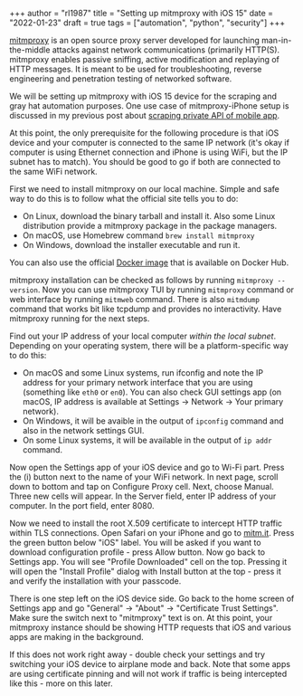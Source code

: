 +++
author = "rl1987"
title = "Setting up mitmproxy with iOS 15"
date = "2022-01-23"
draft = true
tags = ["automation", "python", "security"]
+++

[mitmproxy](https://mitmproxy.org/) is an open source proxy server developed for launching 
man-in-the-middle attacks against network communications (primarily HTTP(S). mitmproxy 
enables passive sniffing, active modification and replaying of HTTP messages. It is meant 
to be used for troubleshooting, reverse engineering and penetration testing of networked
software. 

We will be setting up mitmproxy with iOS 15 device for the scraping and gray hat automation
purposes. One use case of mitmproxy-iPhone setup is discussed in my previous post about
[scraping private API of mobile app](/post/using-python-and-mitmproxy-to-scrape-private-api-of-mobile-app/).

At this point, the only prerequisite for the following procedure is that iOS device and your
computer is connected to the same IP network (it's okay if computer is using Ethernet connection
and iPhone is using WiFi, but the IP subnet has to match). You should be good to go if both are 
connected to the same WiFi network.

First we need to install mitmproxy on our local machine. Simple and safe way to do this is to
follow what the official site tells you to do:

* On Linux, download the binary tarball and install it. Also some Linux distribution provide a
mitmproxy package in the package managers.
* On macOS, use Homebrew command `brew install mitmproxy`
* On Windows, download the installer executable and run it.

You can also use the official [Docker image](https://hub.docker.com/r/mitmproxy/mitmproxy/) that
is available on Docker Hub.

mitmproxy installation can be checked as follows by running `mitmproxy --version`. Now you
can use mitmproxy TUI by running `mitmproxy` command or web interface by running `mitmweb`
command. There is also `mitmdump` command that works bit like tcpdump and provides no interactivity.
Have mitmproxy running for the next steps.

Find out your IP address of your local computer *within the local subnet*. Depending on your 
operating system, there will be a platform-specific way to do this:

* On macOS and some Linux systems, run ifconfig and note the IP address for your primary 
network interface that you are using (something like `eth0` or `en0`). You can also check GUI
settings app (on macOS, IP address is available at Settings -> Network -> Your primary network).
* On Windows, it will be avaible in the output of `ipconfig` command and also in the network
settings GUI.
* On some Linux systems, it will be available in the output of `ip addr` command.

Now open the Settings app of your iOS device and go to Wi-Fi part. Press the (i) button next
to the name of your WiFi network. In next page, scroll down to bottom and tap on Configure
Proxy cell. Next, choose Manual. Three new cells will appear. In the Server field, enter 
IP address of your computer. In the port field, enter 8080.

Now we need to install the root X.509 certificate to intercept HTTP traffic within TLS
connections. Open Safari on your iPhone and go to [mitm.it](http://mitm.it). Press the green
button below "iOS" label. You will be asked if you want to download configuration profile -
press Allow button. Now go back to Settings app. You will see "Profile Downloaded" cell on 
the top. Pressing it will open the "Install Profile" dialog with Install button at the top - 
press it and verify the installation with your passcode. 

There is one step left on the iOS device side. Go back to the home screen of Settings app 
and go "General" -> "About" -> "Certificate Trust Settings". Make sure the switch next to
"mitmproxy" text is on. At this point, your mitmproxy instance should be showing HTTP
requests that iOS and various apps are making in the background. 

If this does not work right away - double check your settings and try switching your iOS
device to airplane mode and back. Note that some apps are using certificate pinning and
will not work if traffic is being intercepted like this - more on this later.

